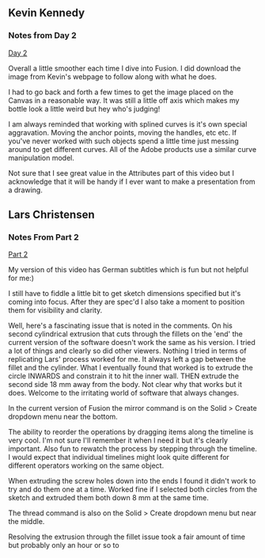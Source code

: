 ## Kevin Kennedy

### Notes from Day 2

[Day 2](https://www.youtube.com/watch?v=DfAfxae8aRc&list=PLrZ2zKOtC_-C4rWfapgngoe9o2-ng8ZBr&index=4)

Overall a little smoother each time I dive into Fusion. I did download the image from Kevin's webpage to follow along with what he does.

I had to go back and forth a few times to get the image placed on the Canvas in a reasonable way. It was still a little off axis which makes my bottle look a little weird but hey who's judging!

I am always reminded that working with splined curves is it's own special aggravation. Moving the anchor points, moving the handles, etc etc. If you've never worked with such objects spend a little time just messing around to get different curves. All of the Adobe products use a similar curve manipulation model.

Not sure that I see great value in the Attributes part of this video but I acknowledge that it will be handy if I ever want to make a presentation from a drawing.


## Lars Christensen

### Notes From Part 2

[Part 2](https://www.youtube.com/watch?v=HXRMzJWo0-Q&t=2s)

My version of this video has German subtitles which is fun but not helpful for me:)

I still have to fiddle a little bit to get sketch dimensions specified but it's coming into focus. After they are spec'd I also take a moment to position them for visibility and clarity.

Well, here's a fascinating issue that is noted in the comments. On his second cylindrical extrusion that cuts through the fillets on the 'end' the current version of the software doesn't work the same as his version. I tried a lot of things and clearly so did other viewers. Nothing I tried in terms of replicating Lars' process worked for me. It always left a gap between the fillet and the cylinder. What I eventually found that worked is to extrude the circle INWARDS and constrain it to hit the inner wall. THEN extrude the second side 18 mm away from the body. Not clear why that works but it does. Welcome to the irritating world of software that always changes.

In the current version of Fusion the mirror command is on the Solid > Create dropdown menu near the bottom. 

The ability to reorder the operations by dragging items along the timeline is very cool. I'm not sure I'll remember it when I need it but it's clearly important. Also fun to rewatch the process by stepping through the timeline. I would expect that individual timelines might look quite different for different operators working on the same object.

When extruding the screw holes down into the ends I found it didn't work to try and do them one at a time. Worked fine if I selected both circles from the sketch and extruded them both down 8 mm at the same time.

The thread command is also on the Solid > Create dropdown menu but near the middle.

Resolving the extrusion through the fillet issue took a fair amount of time but probably only an hour or so to 